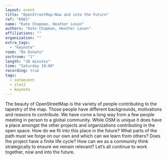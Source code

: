 ```yaml
---
layout: event
title: "OpenStreetMap—Now and into the Future"
ref: "K001"
name: "Kate Chapman, Heather Leson"
authors: "Kate Chapman, Heather Leson"
affiliations: ""
organization: ""
extra_tags:
  - "keynote"
room: "De Donato"
sortroom: "1"
length: "30 minutes"
time: "Saturday 10:00"
recording: true
tags:
  - sotmevent
  - slot2
  - keynote
---
```

The beauty of OpenStreetMap is the variety of people contributing to the tapestry of the map. Those people have different backgrounds, motivations and reasons to contribute. We have come a long way from a few people meeting in person to a global community. While OSM is unique it does have a place amongst the other projects and organizations contributing in the open space. How do we fit into this place in the future? What parts of the path must we forge on our own and which can we learn from others? Does the project have a finite life cycle? How can we as a community think strategically to ensure we remain relevant? Let’s all continue to work together, now and into the future.